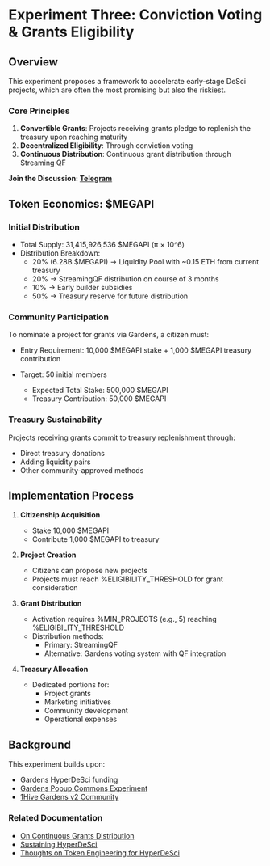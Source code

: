# Experiment Three: Conviction Voting & Grants Eligibility

## Overview
This experiment proposes a framework to accelerate early-stage DeSci projects, which are often the most promising but also the riskiest.

### Core Principles
1. **Convertible Grants**: Projects receiving grants pledge to replenish the treasury upon reaching maturity
2. **Decentralized Eligibility**: Through conviction voting
3. **Continuous Distribution**: Continuous grant distribution through Streaming QF

**Join the Discussion: [Telegram](https://t.me/hyperdesci_chat)**

## Token Economics: $MEGAPI

### Initial Distribution
- Total Supply: 31,415,926,536 $MEGAPI (π × 10^6)
- Distribution Breakdown:
  - 20% (6.28B $MEGAPI) → Liquidity Pool with ~0.15 ETH from current treasury
  - 20% → StreamingQF distribution on course of 3 months
  - 10% → Early builder subsidies
  - 50% → Treasury reserve for future distribution

### Community Participation

To nominate a project for grants via Gardens, a citizen must:

- Entry Requirement: 10,000 $MEGAPI stake + 1,000 $MEGAPI treasury contribution

- Target: 50 initial members
  - Expected Total Stake: 500,000 $MEGAPI
  - Treasury Contribution: 50,000 $MEGAPI

### Treasury Sustainability
Projects receiving grants commit to treasury replenishment through:
- Direct treasury donations
- Adding liquidity pairs
- Other community-approved methods

## Implementation Process

1. **Citizenship Acquisition**
   - Stake 10,000 $MEGAPI
   - Contribute 1,000 $MEGAPI to treasury

2. **Project Creation**
   - Citizens can propose new projects
   - Projects must reach %ELIGIBILITY_THRESHOLD for grant consideration

3. **Grant Distribution**
   - Activation requires %MIN_PROJECTS (e.g., 5) reaching %ELIGIBILITY_THRESHOLD
   - Distribution methods:
     - Primary: StreamingQF
     - Alternative: Gardens voting system with QF integration

4. **Treasury Allocation**
   - Dedicated portions for:
     - Project grants
     - Marketing initiatives
     - Community development
     - Operational expenses

## Background

This experiment builds upon:
- Gardens HyperDeSci funding
- [Gardens Popup Commons Experiment](https://app.gardens.fund/gardens/42161/0x912ce59144191c1204e64559fe8253a0e49e6548/0x0f143af46eef341b3f0dbf98c3ecb47f57067fef)
- [1Hive Gardens v2 Community](https://app.gardens.fund/gardens/100/0x71850b7e9ee3f13ab46d67167341e4bdc905eef9/0xe2396fe2169ca026962971d3b2e373ba925b6257)

### Related Documentation
- [On Continuous Grants Distribution](./On%20Continues%20Grants%20distribution.md)
- [Sustaining HyperDeSci](./Sustaining%20HyperDeSci.md)
- [Thoughts on Token Engineering for HyperDeSci](./Thought%20on%20Token%20Engineering%20for%20HyperDeSci.md)